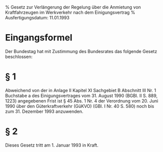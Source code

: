 % Gesetz zur Verlängerung der Regelung über die Anmietung von Kraftfahrzeugen im Werkverkehr nach dem Einigungsvertrag
% Ausfertigungsdatum: 11.01.1993
 
# Eingangsformel

Der Bundestag hat mit Zustimmung des Bundesrates das folgende Gesetz beschlossen:

# § 1

Abweichend von der in Anlage II Kapitel XI Sachgebiet B Abschnitt III Nr. 1 Buchstabe a des Einigungsvertrages vom 31. August 1990 (BGBl. II S. 889, 1223) angegebenen Frist ist § 45 Abs. 1 Nr. 4 der Verordnung vom 20. Juni 1990 über den Güterkraftverkehr (GüKVO) (GBl. I Nr. 40 S. 580) noch bis zum 31. Dezember 1993 anzuwenden.

# § 2

Dieses Gesetz tritt am 1. Januar 1993 in Kraft.
